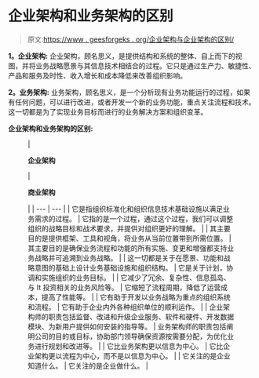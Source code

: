 # 企业架构和业务架构的区别

> 原文:[https://www . geesforgeks . org/企业架构与企业架构的区别/](https://www.geeksforgeeks.org/difference-between-enterprise-architecture-and-business-architecture/)

**1。企业架构:**
企业架构，顾名思义，是提供结构和系统的整体、自上而下的视图，并将业务战略愿景与其信息技术相结合的过程。它只是通过生产力、敏捷性、产品和服务及时性、收入增长和成本降低来改善组织影响。

**2。业务架构:**
业务架构，顾名思义，是一个分析现有业务功能运行的过程，如果有任何问题，可以进行改进，或者开发一个新的业务功能，重点关注流程和技术。这一切都是为了实现业务目标而进行的业务解决方案和组织变革。

**企业架构和业务架构的区别:**

<figure class="table">

| 

**企业架构**

 | 

**商业架构**

 |
| --- | --- |
| 它是指组织标准化和组织信息技术基础设施以满足业务需求的过程。 | 它指的是一个过程，通过这个过程，我们可以调整组织的战略目标和战术要求，并提供对组织更好的理解。 |
| 其主要目的是提供框架、工具和视角，将业务从当前位置带到所需位置。 | 其主要目的是确保业务流程和功能的所有实施、变更和增强都支持业务战略并可追溯到业务战略。 |
| 这一切都是关于在愿景、功能和战略意图的基础上设计业务基础设施和组织结构。 | 它是关于计划，协调和实施组织的业务目标。 |
| 它减少了冗余、复杂性、信息孤岛、与 It 投资相关的业务风险等。 | 它缩短了流程周期，降低了运营成本，提高了性能等。 |
| 它有助于开发以业务战略为重点的组织系统和流程。 | 它有助于企业内外各种组织单位的顺利运作。 |
| 企业架构师的职责包括监督、改进和升级企业服务、软件和硬件、开发数据模块、为新用户提供如何安装的指导等。 | 业务架构师的职责包括阐明公司的目的或目标，协助部门领导确保资源按需要分配，为优化业务进行规划和改进等。 |
| 它比业务架构更以信息为中心。 | 它比企业架构更以流程为中心，而不是以信息为中心。 |
| 它关注的是企业知道什么。 | 它关注的是企业做什么。 |

</figure>